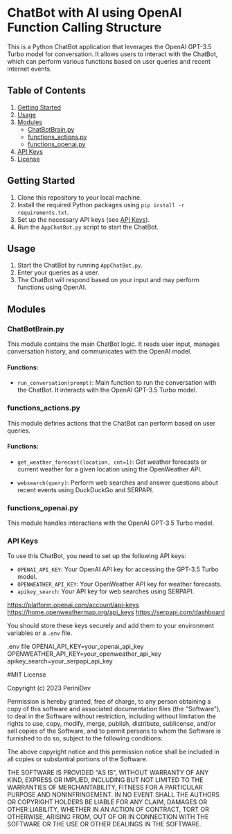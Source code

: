 # ChatBot with AI using OpenAI Function Calling Structure

This is a Python ChatBot application that leverages the OpenAI GPT-3.5 Turbo model for conversation. It allows users to interact with the ChatBot, which can perform various functions based on user queries and recent internet events.

## Table of Contents
1. [Getting Started](#getting-started)
2. [Usage](#usage)
3. [Modules](#modules)
    - [ChatBotBrain.py](#chatbotbrainpy)
    - [functions_actions.py](#functionsactionspy)
    - [functions_openai.py](#functionsopenaipy)
4. [API Keys](#api-keys)
5. [License](#license)

## Getting Started

1. Clone this repository to your local machine.
2. Install the required Python packages using `pip install -r requirements.txt`.
3. Set up the necessary API keys (see [API Keys](#api-keys)).
4. Run the `AppChatBot.py` script to start the ChatBot.

## Usage

1. Start the ChatBot by running `AppChatBot.py`.
2. Enter your queries as a user.
3. The ChatBot will respond based on your input and may perform functions using OpenAI.

## Modules

### ChatBotBrain.py

This module contains the main ChatBot logic. It reads user input, manages conversation history, and communicates with the OpenAI model.

#### Functions:

- `run_conversation(prompt)`: Main function to run the conversation with the ChatBot. It interacts with the OpenAI GPT-3.5 Turbo model.

### functions_actions.py

This module defines actions that the ChatBot can perform based on user queries.

#### Functions:

- `get_weather_forecast(location, cnt=1)`: Get weather forecasts or current weather for a given location using the OpenWeather API.

- `websearch(query)`: Perform web searches and answer questions about recent events using DuckDuckGo and SERPAPI.

### functions_openai.py

This module handles interactions with the OpenAI GPT-3.5 Turbo model.

### API Keys

To use this ChatBot, you need to set up the following API keys:

- `OPENAI_API_KEY`: Your OpenAI API key for accessing the GPT-3.5 Turbo model.
- `OPENWEATHER_API_KEY`: Your OpenWeather API key for weather forecasts.
- `apikey_search`: Your API key for web searches using SERPAPI.

https://platform.openai.com/account/api-keys
https://home.openweathermap.org/api_keys
https://serpapi.com/dashboard


You should store these keys securely and add them to your environment variables or a `.env` file.

.env file
OPENAI_API_KEY=your_openai_api_key
OPENWEATHER_API_KEY=your_openweather_api_key
apikey_search=your_serpapi_api_key

#MIT License

Copyright (c) 2023 PeriniDev

Permission is hereby granted, free of charge, to any person obtaining a copy
of this software and associated documentation files (the "Software"), to deal
in the Software without restriction, including without limitation the rights
to use, copy, modify, merge, publish, distribute, sublicense, and/or sell
copies of the Software, and to permit persons to whom the Software is
furnished to do so, subject to the following conditions:

The above copyright notice and this permission notice shall be included in all
copies or substantial portions of the Software.

THE SOFTWARE IS PROVIDED "AS IS", WITHOUT WARRANTY OF ANY KIND, EXPRESS OR
IMPLIED, INCLUDING BUT NOT LIMITED TO THE WARRANTIES OF MERCHANTABILITY,
FITNESS FOR A PARTICULAR PURPOSE AND NONINFRINGEMENT. IN NO EVENT SHALL THE
AUTHORS OR COPYRIGHT HOLDERS BE LIABLE FOR ANY CLAIM, DAMAGES OR OTHER
LIABILITY, WHETHER IN AN ACTION OF CONTRACT, TORT OR OTHERWISE, ARISING FROM,
OUT OF OR IN CONNECTION WITH THE SOFTWARE OR THE USE OR OTHER DEALINGS IN THE
SOFTWARE.
